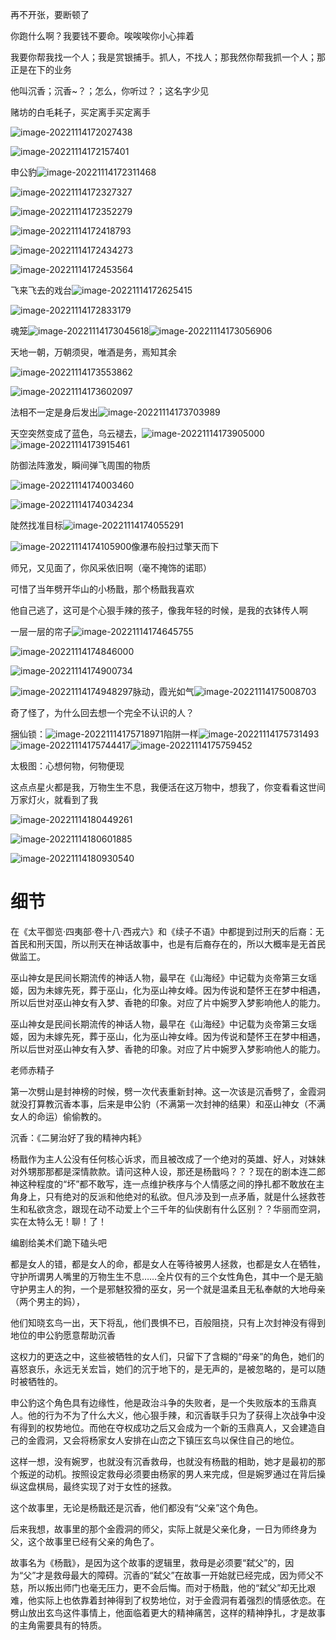 再不开张，要断顿了

你跑什么啊？我要钱不要命。唉唉唉你小心摔着

我要你帮我找一个人；我是赏银捕手。抓人，不找人；那我然你帮我抓一个人；那正是在下的业务

他叫沉香；沉香~？；怎么，你听过？；这名字少见

赌坊的白毛耗子，买定离手买定离手



![image-20221114172027438](C:\Users\Administrator\AppData\Roaming\Typora\typora-user-images\image-20221114172027438.png)

![image-20221114172157401](C:\Users\Administrator\AppData\Roaming\Typora\typora-user-images\image-20221114172157401.png)

申公豹![image-20221114172311468](C:\Users\Administrator\AppData\Roaming\Typora\typora-user-images\image-20221114172311468.png)

![image-20221114172327327](C:\Users\Administrator\AppData\Roaming\Typora\typora-user-images\image-20221114172327327.png)

![image-20221114172352279](C:\Users\Administrator\AppData\Roaming\Typora\typora-user-images\image-20221114172352279.png)

![image-20221114172418793](C:\Users\Administrator\AppData\Roaming\Typora\typora-user-images\image-20221114172418793.png)

![image-20221114172434273](C:\Users\Administrator\AppData\Roaming\Typora\typora-user-images\image-20221114172434273.png)

![image-20221114172453564](C:\Users\Administrator\AppData\Roaming\Typora\typora-user-images\image-20221114172453564.png)

飞来飞去的戏台![image-20221114172625415](C:\Users\Administrator\AppData\Roaming\Typora\typora-user-images\image-20221114172625415.png)

![image-20221114172833179](C:\Users\Administrator\AppData\Roaming\Typora\typora-user-images\image-20221114172833179.png)

魂笼![image-20221114173045618](C:\Users\Administrator\AppData\Roaming\Typora\typora-user-images\image-20221114173045618.png)![image-20221114173056906](C:\Users\Administrator\AppData\Roaming\Typora\typora-user-images\image-20221114173056906.png)

天地一朝，万朝须臾，唯酒是务，焉知其余

![image-20221114173553862](C:\Users\Administrator\AppData\Roaming\Typora\typora-user-images\image-20221114173553862.png)

![image-20221114173602097](C:\Users\Administrator\AppData\Roaming\Typora\typora-user-images\image-20221114173602097.png)

法相不一定是身后发出![image-20221114173703989](C:\Users\Administrator\AppData\Roaming\Typora\typora-user-images\image-20221114173703989.png)

天空突然变成了蓝色，乌云褪去，![image-20221114173905000](C:\Users\Administrator\AppData\Roaming\Typora\typora-user-images\image-20221114173905000.png)![image-20221114173915461](C:\Users\Administrator\AppData\Roaming\Typora\typora-user-images\image-20221114173915461.png)

防御法阵激发，瞬间弹飞周围的物质

![image-20221114174003460](C:\Users\Administrator\AppData\Roaming\Typora\typora-user-images\image-20221114174003460.png)



![image-20221114174034234](C:\Users\Administrator\AppData\Roaming\Typora\typora-user-images\image-20221114174034234.png)

陡然找准目标![image-20221114174055291](C:\Users\Administrator\AppData\Roaming\Typora\typora-user-images\image-20221114174055291.png)

![image-20221114174105900](C:\Users\Administrator\AppData\Roaming\Typora\typora-user-images\image-20221114174105900.png)像瀑布般扫过擎天而下

师兄，又见面了，你风采依旧啊（毫不掩饰的诺耶）

可惜了当年劈开华山的小杨戬，那个杨戬我喜欢

他自己逃了，这可是个心狠手辣的孩子，像我年轻的时候，是我的衣钵传人啊

一层一层的帘子![image-20221114174645755](C:\Users\Administrator\AppData\Roaming\Typora\typora-user-images\image-20221114174645755.png)

![image-20221114174846000](C:\Users\Administrator\AppData\Roaming\Typora\typora-user-images\image-20221114174846000.png)

![image-20221114174900734](C:\Users\Administrator\AppData\Roaming\Typora\typora-user-images\image-20221114174900734.png)

![image-20221114174948297](C:\Users\Administrator\AppData\Roaming\Typora\typora-user-images\image-20221114174948297.png)脉动，霞光如气![image-20221114175008703](C:\Users\Administrator\AppData\Roaming\Typora\typora-user-images\image-20221114175008703.png)

奇了怪了，为什么回去想一个完全不认识的人？

捆仙锁：![image-20221114175718971](C:\Users\Administrator\AppData\Roaming\Typora\typora-user-images\image-20221114175718971.png)陷阱一样![image-20221114175731493](C:\Users\Administrator\AppData\Roaming\Typora\typora-user-images\image-20221114175731493.png)![image-20221114175744417](C:\Users\Administrator\AppData\Roaming\Typora\typora-user-images\image-20221114175744417.png)![image-20221114175759452](C:\Users\Administrator\AppData\Roaming\Typora\typora-user-images\image-20221114175759452.png)

太极图：心想何物，何物便现

这点点星火都是我，万物生生不息，我便活在这万物中，想我了，你变看看这世间万家灯火，就看到了我

![image-20221114180449261](C:\Users\Administrator\AppData\Roaming\Typora\typora-user-images\image-20221114180449261.png)

![image-20221114180601885](C:\Users\Administrator\AppData\Roaming\Typora\typora-user-images\image-20221114180601885.png)



![image-20221114180930540](C:\Users\Administrator\AppData\Roaming\Typora\typora-user-images\image-20221114180930540.png)

# 细节

在《太平御览·四夷部·卷十八·西戎六》和《续子不语》中都提到过刑天的后裔：无首民和刑天国，所以刑天在神话故事中，也是有后裔存在的，所以大概率是无首民做监工。

巫山神女是民间长期流传的神话人物，最早在《山海经》中记载为炎帝第三女瑶姬，因为未嫁先死，葬于巫山，化为巫山神女峰。因为传说和楚怀王在梦中相遇，所以后世对巫山神女有入梦、香艳的印象。对应了片中婉罗入梦影响他人的能力。

巫山神女是民间长期流传的神话人物，最早在《山海经》中记载为炎帝第三女瑶姬，因为未嫁先死，葬于巫山，化为巫山神女峰。因为传说和楚怀王在梦中相遇，所以后世对巫山神女有入梦、香艳的印象。对应了片中婉罗入梦影响他人的能力。

老师赤精子

第一次劈山是封神榜的时候，劈一次代表重新封神。这一次该是沉香劈了，金霞洞就没打算教沉香本事，后来是申公豹（不满第一次封神的结果）和巫山神女（不满女人的命运）偷偷教的。

沉香：《二舅治好了我的精神内耗》

杨戬作为主人公没有任何核心诉求，而且被改成了一个绝对的英雄、好人，对妹妹对外甥那那都是深情款款。请问这种人设，那还是杨戬吗？？？现在的剧本连二郎神这种程度的“坏”都不敢写，连一点维护秩序与个人情感之间的挣扎都不敢放在主角身上，只有绝对的反派和他绝对的私欲。但凡涉及到一点矛盾，就是什么拯救苍生和私欲贪念，跟现在动不动爱上个三千年的仙侠剧有什么区别？？华丽而空洞，实在太特么无！聊！了！

编剧给美术们跪下磕头吧

都是女人的错，都是女人的命，都是女人在等待被男人拯救，也都是女人在牺牲，守护所谓男人嘴里的万物生生不息……全片仅有的三个女性角色，其中一个是无脑守护男主人的狗，一个是邪魅狡猾的巫女，另一个就是温柔且无私奉献的大地母亲（两个男主的妈），


他们知晓玄鸟一出，天下将乱，他们畏惧不已，百般阻挠，只有上次封神没有得到地位的申公豹愿意帮助沉香


这权力的更迭之中，这些被牺牲的女人们，只留下了含糊的“母亲”的角色，她们的喜怒哀乐，永远无关宏旨，她们的沉于地下的，是无声的，是被忽略的，是可以随时被牺牲的。


申公豹这个角色具有边缘性，他是政治斗争的失败者，是一个失败版本的玉鼎真人。他的行为不为了什么大义，他心狠手辣，和沉香联手只为了获得上次战争中没有得到的权势地位。而他在夺权成功之后又会成为一个新的玉鼎真人，又会建造自己的金霞洞，又会将杨家女人安排在山峦之下镇压玄鸟以保住自己的地位。


这样一想，没有婉罗，也就没有沉香救母，也就没有杨戬的相助，她才是最初的那个叛逆的动机。按照设定救母必须要由杨家的男人来完成，但是婉罗通过在背后操纵这盘棋局，最终实现了对于女性的拯救。




这个故事里，无论是杨戬还是沉香，他们都没有“父亲”这个角色。

后来我想，故事里的那个金霞洞的师父，实际上就是父亲化身，一日为师终身为父，这个故事里已经有父亲的角色了。

故事名为《杨戬》，是因为这个故事的逻辑里，救母是必须要“弑父”的，因为“父”才是救母最大的障碍。沉香的“弑父”在故事一开始就已经完成，因为师父不慈，所以叛出师门也毫无压力，更不会后悔。而对于杨戬，他的“弑父”却无比艰难，他实际上也依靠着封神得到了权势地位，对于金霞洞有着强烈的情感依恋。在劈山放出玄鸟这件事情上，他面临着更大的精神痛苦，这样的精神挣扎，才是故事的主角需要具有的特质。